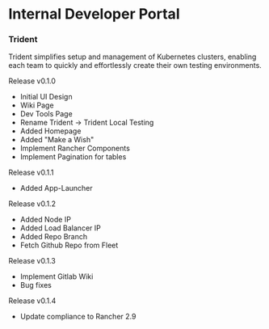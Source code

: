 # Internal Developer Portal

### Trident
Trident simplifies setup and management of Kubernetes clusters, enabling each team to quickly and effortlessly create their own testing environments.

Release v0.1.0
-  Initial UI Design
-  Wiki Page
-  Dev Tools Page
-  Rename Trident -> Trident Local Testing
-  Added Homepage
-  Added "Make a Wish"
-  Implement Rancher Components
-  Implement Pagination for tables

Release v0.1.1
- Added App-Launcher

Release v0.1.2
- Added Node IP
- Added Load Balancer IP
- Added Repo Branch
- Fetch Github Repo from Fleet

Release v0.1.3
- Implement Gitlab Wiki
- Bug fixes

Release v0.1.4
- Update compliance to Rancher 2.9